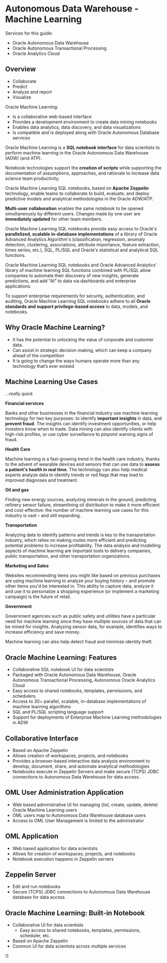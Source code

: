 # Autonomous Data Warehouse - Machine Learning

Services for this guide:

* Oracle Autonomous Data Warehouse
* Oracle Autonomous Transactional Processing
* Oracle Analytics Cloud

## Overview

* Collaborate
* Predict
* Analyze and report
* Visualize

Oracle Machine Learning:

* Is a collaborative web-based interface
* Provides a development environment to create data mining notebooks
* Enables data analytics, data discovery, and data visualizations
* Is compatible and is deployed along with Oracle Autonomous Database services

Oracle Machine Learning is a **SQL notebook interface** for data scientists to perform machine learning in the Oracle Autonomous Data Warehouse (ADW) (and ATP). 

Notebook technologies support the **creation of scripts** while supporting the documentation of assumptions, approaches, and rationale to increase data science team productivity. 

Oracle Machine Learning SQL notebooks, based on **Apache Zeppelin** technology, enable teams to collaborate to build, evaluate, and deploy predictive models and analytical methodologies in the Oracle ADW/ATP. 

**Multi-user collaboration** enables the same notebook to be opened simultaneously by different users. Changes made by one user are **immediately updated** for other team members.

Oracle Machine Learning SQL notebooks provide easy access to Oracle's **parallelized, scalable in-database implementations** of a library of Oracle Advanced Analytics Algorithm's (classification, regression, anomaly detection, clustering, associations, attribute importance, feature extraction, times series, etc.), SQL, PL/SQL and Oracle's statistical and analytical SQL functions.

Oracle Machine Learning SQL notebooks and Oracle Advanced Analytics' library of machine learning SQL functions combined with PL/SQL allow companies to automate their discovery of new insights, generate predictions, and add "AI" to data via dashboards and enterprise applications. 

To support enterprise requirements for security, authentication, and auditing, Oracle Machine 
Learning SQL notebooks adhere to all **Oracle standards and support privilege-based access** to data, models, and notebooks.

## Why Oracle Machine Learning?

* It has the potential to unlocking the value of corporate and customer data.
* Can assist in strategic decision making, which can keep a company ahead of the competition
* It is going to change the ways humans operate more than any technology that’s ever existed

## Machine Learning Use Cases

_...really quick_

**Financial services**

Banks and other businesses in the financial industry use machine learning technology for two key purposes: to identify **important insights** in data, and **prevent fraud**. The insights can identify investment opportunities, or help investors know when to trade. Data mining can also identify clients with high-risk profiles, or use cyber surveillance to pinpoint warning signs of fraud.

**Health Care**

Machine learning is a fast-growing trend in the health care industry, thanks to the advent of wearable devices and sensors that can use data to **assess a patient's health in real time**. The technology can also help medical experts analyze data to identify trends or red flags that may lead to improved diagnoses and treatment.

**Oil and gas**

Finding new energy sources, analyzing minerals in the ground, predicting refinery sensor failure, streamlining oil distribution to make it more efficient and cost-effective: the number of machine learning use cases for this industry is vast – and still expanding.

**Transportation**

Analyzing data to identify patterns and trends is key to the transportation industry, which relies on making routes more efficient and predicting potential problems to increase profitability. The data analysis and modelling aspects of machine learning are important tools to delivery companies, public transportation, and other transportation organizations. 

**Marketing and Sales**

Websites recommending items you might like based on previous purchases are using machine learning to analyze your buying history – and promote other items you'd be interested in. This ability to capture data, analyze it and use it to personalize a shopping experience (or implement a marketing campaign) is the future of retail.

**Government**

Government agencies such as public safety and utilities have a particular need for machine learning since they have multiple sources of data that can be mined for insights. Analyzing sensor data, for example, identifies ways to increase efficiency and save money.  

Machine learning can also help detect fraud and minimize identity theft.

## Oracle Machine Learning: Features

* Collaborative SQL notebook UI for data scientists
* Packaged with Oracle Autonomous Data Warehouse, Oracle Autonomous Transactional Processing, Autonomous Oracle Analytics Cloud
* Easy access to shared notebooks, templates, permissions, and schedulers.
* Access to 30+ parallel, scalable, in-database implementations of machine learning algorithms
* SQL and PL/SQL scripting language support
* Support for deployments of Enterprise Machine Learning methodologies in ADW

## Collaborative Interface

* Based on Apache Zeppelin
* Allows creation of workspaces, projects, and notebooks
* Provides a browser-based interactive data analysis environment to develop, document, share, and automate analytical methodologies
* Notebooks execute in Zeppelin Servers and make secure (TCPS) JDBC connections to Autonomous Data Warehouse for data access.

## OML User Administration Application

* Web based administrative UI for managing (list, create, update, delete) Oracle Machine Learning users
* OML users map to Autonomous Data Warehouse database users
* Access to OML User Management is limited to the administrator

## OML Application

* Web based application for data scientists 
* Allows for creation of workspaces, projects, and notebooks 
* Notebook execution happens in Zeppelin servers 

## Zeppelin Server 

* Edit and run notebooks 
* Secure (TCPS) JDBC connections to Autonomous Data Warehouse database for data access

## Oracle Machine Learning: Built-in Notebook

* Collaborative UI for data scientists
  * Easy access to shared notebooks, templates, permissions, scheduler, etc.
* Based on Apache Zeppelin
* Common UI for data scientists across multiple services

\1

